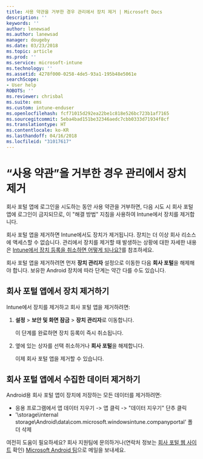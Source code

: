 ```yaml
---
title: 사용 약관을 거부한 경우 관리에서 장치 제거 | Microsoft Docs
description: ''
keywords: ''
author: lenewsad
ms.author: lanewsad
manager: dougeby
ms.date: 03/23/2018
ms.topic: article
ms.prod: ''
ms.service: microsoft-intune
ms.technology: ''
ms.assetid: 4278f000-0258-4de5-93a1-195b48e5061e
searchScope:
- User help
ROBOTS: ''
ms.reviewer: chrisbal
ms.suite: ems
ms.custom: intune-enduser
ms.openlocfilehash: fcf71015d292ea22be1c818e526bc723b1af7165
ms.sourcegitcommit: 5eba4bad151be32346aedc7cbb0333d71934f8cf
ms.translationtype: HT
ms.contentlocale: ko-KR
ms.lasthandoff: 04/16/2018
ms.locfileid: "31017617"
---
```

# <a name="remove-your-device-from-management-if-you-declined-terms-of-use"></a>“사용 약관”을 거부한 경우 관리에서 장치 제거

회사 포털 앱에 로그인을 시도하는 동안 사용 약관을 거부하면, 다음 시도 시 회사 포털 앱에 로그인이 금지되므로, 이 "해결 방법" 지침을 사용하여 Intune에서 장치를 제거합니다.

회사 포털 앱을 제거하면 Intune에서도 장치가 제거됩니다. 장치는 더 이상 회사 리소스에 액세스할 수 없습니다. 관리에서 장치를 제거할 때 발생하는 상황에 대한 자세한 내용은 [Intune에서 장치 등록을 취소하면 어떻게 되나요?](what-happens-if-you-unenroll-your-device-from-intune-android.md)를 참조하세요.

회사 포털 앱을 제거하려면 먼저 **장치 관리자** 설정으로 이동한 다음 **회사 포털**을 해제해야 합니다. 보유한 Android 장치에 따라 단계는 약간 다를 수도 있습니다.

## <a name="removing-the-device-from-the-company-portal-app"></a>회사 포털 앱에서 장치 제거하기

Intune에서 장치를 제거하고 회사 포털 앱을 제거하려면:

1.  **설정** &gt; **보안 및 화면 잠금** &gt; **장치 관리자**로 이동합니다.

    이 단계를 완료하면 장치 등록이 즉시 취소됩니다.

2.  옆에 있는 상자를 선택 취소하거나 **회사 포털**을 해제합니다.

    이제 회사 포털 앱을 제거할 수 있습니다.

## <a name="removing-data-collected-by-the-company-portal-app"></a>회사 포털 앱에서 수집한 데이터 제거하기

Android용 회사 포털 앱이 장치에 저장하는 모든 데이터를 제거하려면:

  - 응용 프로그램에서 앱 데이터 지우기 -> 앱 클릭 -> "데이터 지우기" 단추 클릭
  - '\storage\internal storage\Android\data\com.microsoft.windowsintune.companyportal' 폴더 삭제


여전히 도움이 필요하세요? 회사 지원팀에 문의하거나(연락처 정보는 [회사 포털 웹 사이트](https://portal.manage.microsoft.com#HelpDeskDialog) 확인) <a href="mailto:wintunedroidfbk@microsoft.com?subject=I'm having unenrolling my Android device&body=Describe the issue you're experiencing here.">Microsoft Android 팀</a>으로 메일을 보내세요.
